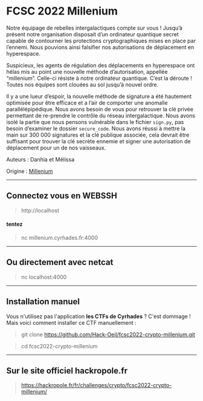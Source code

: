 # FCSC 2022 Millenium

Notre équipage de rebelles intergalactiques compte sur vous ! Jusqu’à présent notre organisation disposait d’un ordinateur quantique secret capable de contourner les protections cryptographiques mises en place par l’ennemi. Nous pouvions ainsi falsifier nos autorisations de déplacement en hyperespace.

Suspicieux, les agents de régulation des déplacements en hyperespace ont hélas mis au point une nouvelle méthode d’autorisation, appellée “millenium”. Celle-ci résiste à notre ordinateur quantique. C’est la déroute ! Toutes nos équipes sont clouées au sol jusqu’à nouvel ordre.

Il y a une lueur d’espoir, la nouvelle méthode de signature a été hautement optimisée pour être efficace et a l’air de comporter une anomalie parallélépipédique. Nous avons besoin de vous pour retrouver la clé privée permettant de re-prendre le contrôle du réseau intergalactique. Nous avons isolé la partie que nous pensons vulnérable dans le fichier ```sign.py```, pas besoin d’examiner le dossier ```secure_code```. Nous avons réussi à mettre la main sur 300 000 signatures et la clé publique associée, cela devrait être suffisant pour trouver la clé secrète ennemie et signer une autorisation de déplacement pour un de nos vaisseaux.



Auteurs : Danhia et Mélissa

Origine : [Millenium](https://hackropole.fr/fr/challenges/crypto/fcsc2022-crypto-millenium/)

-----------


## Connectez vous en WEBSSH
> http://localhost

#### tentez 
> nc millenium.cyrhades.fr:4000

-----------

## Ou directement avec netcat
> nc localhost:4000


-----------

## Installation manuel
Vous n'utilisez pas l'application **les CTFs de Cyrhades** ? C'est dommage !
Mais voici comment installer ce CTF manuellement :

> git clone https://github.com/Hack-Oeil/fcsc2022-crypto-millenium.git

> cd fcsc2022-crypto-millenium


-----------

## Sur le site officiel hackropole.fr
> https://hackropole.fr/fr/challenges/crypto/fcsc2022-crypto-millenium/